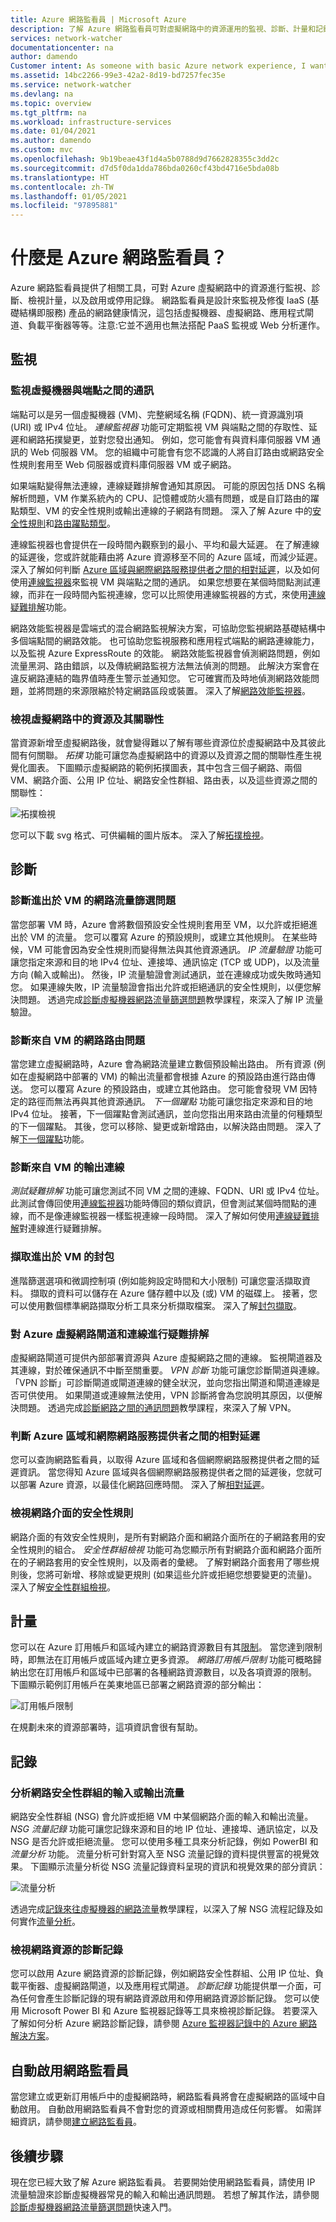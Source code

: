 ```yaml
---
title: Azure 網路監看員 | Microsoft Azure
description: 了解 Azure 網路監看員可對虛擬網路中的資源運用的監視、診斷、計量和記錄功能。
services: network-watcher
documentationcenter: na
author: damendo
Customer intent: As someone with basic Azure network experience, I want to understand how Azure Network Watcher can help me resolve some of the network-related problems I've encountered and provide insight into how I use Azure networking.
ms.assetid: 14bc2266-99e3-42a2-8d19-bd7257fec35e
ms.service: network-watcher
ms.devlang: na
ms.topic: overview
ms.tgt_pltfrm: na
ms.workload: infrastructure-services
ms.date: 01/04/2021
ms.author: damendo
ms.custom: mvc
ms.openlocfilehash: 9b19beae43f1d4a5b0788d9d7662828355c3dd2c
ms.sourcegitcommit: d7d5f0da1dda786bda0260cf43bd4716e5bda08b
ms.translationtype: HT
ms.contentlocale: zh-TW
ms.lasthandoff: 01/05/2021
ms.locfileid: "97895881"
---
```

# <a name="what-is-azure-network-watcher"></a>什麼是 Azure 網路監看員？

Azure 網路監看員提供了相關工具，可對 Azure 虛擬網路中的資源進行監視、診斷、檢視計量，以及啟用或停用記錄。 網路監看員是設計來監視及修復 IaaS (基礎結構即服務) 產品的網路健康情況，這包括虛擬機器、虛擬網路、應用程式閘道、負載平衡器等等。注意:它並不適用也無法搭配 PaaS 監視或 Web 分析運作。 

## <a name="monitoring"></a>監視

### <a name="monitor-communication-between-a-virtual-machine-and-an-endpoint"></a><a name = "connection-monitor"></a>監視虛擬機器與端點之間的通訊

端點可以是另一個虛擬機器 (VM)、完整網域名稱 (FQDN)、統一資源識別項 (URI) 或 IPv4 位址。 *連線監視器* 功能可定期監視 VM 與端點之間的存取性、延遲和網路拓撲變更，並對您發出通知。 例如，您可能會有與資料庫伺服器 VM 通訊的 Web 伺服器 VM。 您的組織中可能會有您不認識的人將自訂路由或網路安全性規則套用至 Web 伺服器或資料庫伺服器 VM 或子網路。

如果端點變得無法連線，連線疑難排解會通知其原因。 可能的原因包括 DNS 名稱解析問題，VM 作業系統內的 CPU、記憶體或防火牆有問題，或是自訂路由的躍點類型、VM 的安全性規則或輸出連線的子網路有問題。 深入了解 Azure 中的[安全性規則](../virtual-network/network-security-groups-overview.md?toc=%2fazure%2fnetwork-watcher%2ftoc.json#security-rules)和[路由躍點類型](../virtual-network/virtual-networks-udr-overview.md?toc=%2fazure%2fnetwork-watcher%2ftoc.json)。

連線監視器也會提供在一段時間內觀察到的最小、平均和最大延遲。 在了解連線的延遲後，您或許就能藉由將 Azure 資源移至不同的 Azure 區域，而減少延遲。 深入了解如何判斷 [Azure 區域與網際網路服務提供者之間的相對延遲](#determine-relative-latencies-between-azure-regions-and-internet-service-providers)，以及如何使用[連線監視器](connection-monitor.md)來監視 VM 與端點之間的通訊。 如果您想要在某個時間點測試連線，而非在一段時間內監視連線，您可以比照使用連線監視器的方式，來使用[連線疑難排解](#connection-troubleshoot)功能。

網路效能監視器是雲端式的混合網路監視解決方案，可協助您監視網路基礎結構中多個端點間的網路效能。 也可協助您監視服務和應用程式端點的網路連線能力，以及監視 Azure ExpressRoute 的效能。 網路效能監視器會偵測網路問題，例如流量黑洞、路由錯誤，以及傳統網路監視方法無法偵測的問題。 此解決方案會在違反網路連結的臨界值時產生警示並通知您。 它可確實而及時地偵測網路效能問題，並將問題的來源限縮於特定網路區段或裝置。 深入了解[網路效能監視器](../azure-monitor/insights/network-performance-monitor.md?toc=%2fazure%2fnetwork-watcher%2ftoc.json)。

### <a name="view-resources-in-a-virtual-network-and-their-relationships"></a>檢視虛擬網路中的資源及其關聯性

當資源新增至虛擬網路後，就會變得難以了解有哪些資源位於虛擬網路中及其彼此間有何關聯。 *拓撲* 功能可讓您為虛擬網路中的資源以及資源之間的關聯性產生視覺化圖表。 下圖顯示虛擬網路的範例拓撲圖表，其中包含三個子網路、兩個 VM、網路介面、公用 IP 位址、網路安全性群組、路由表，以及這些資源之間的關聯性：

![拓撲檢視](./media/network-watcher-monitoring-overview/topology.png)

您可以下載 svg 格式、可供編輯的圖片版本。 深入了解[拓撲檢視](view-network-topology.md)。

## <a name="diagnostics"></a>診斷

### <a name="diagnose-network-traffic-filtering-problems-to-or-from-a-vm"></a>診斷進出於 VM 的網路流量篩選問題

當您部署 VM 時，Azure 會將數個預設安全性規則套用至 VM，以允許或拒絕進出於 VM 的流量。 您可以覆寫 Azure 的預設規則，或建立其他規則。 在某些時候，VM 可能會因為安全性規則而變得無法與其他資源通訊。 *IP 流量驗證* 功能可讓您指定來源和目的地 IPv4 位址、連接埠、通訊協定 (TCP 或 UDP)，以及流量方向 (輸入或輸出)。 然後，IP 流量驗證會測試通訊，並在連線成功或失敗時通知您。 如果連線失敗，IP 流量驗證會指出允許或拒絕通訊的安全性規則，以便您解決問題。 透過完成[診斷虛擬機器網路流量篩選問題](diagnose-vm-network-traffic-filtering-problem.md)教學課程，來深入了解 IP 流量驗證。

### <a name="diagnose-network-routing-problems-from-a-vm"></a>診斷來自 VM 的網路路由問題

當您建立虛擬網路時，Azure 會為網路流量建立數個預設輸出路由。 所有資源 (例如在虛擬網路中部署的 VM) 的輸出流量都會根據 Azure 的預設路由進行路由傳送。 您可以覆寫 Azure 的預設路由，或建立其他路由。 您可能會發現 VM 因特定的路徑而無法再與其他資源通訊。 *下一個躍點* 功能可讓您指定來源和目的地 IPv4 位址。 接著，下一個躍點會測試通訊，並向您指出用來路由流量的何種類型的下一個躍點。 其後，您可以移除、變更或新增路由，以解決路由問題。 深入了解[下一個躍點](diagnose-vm-network-routing-problem.md)功能。

### <a name="diagnose-outbound-connections-from-a-vm"></a><a name="connection-troubleshoot"></a>診斷來自 VM 的輸出連線

*測試疑難排解* 功能可讓您測試不同 VM 之間的連線、FQDN、URI 或 IPv4 位址。 此測試會傳回使用[連線監視器](#connection-monitor)功能時傳回的類似資訊，但會測試某個時間點的連線，而不是像連線監視器一樣監視連線一段時間。 深入了解如何使用[連線疑難排解](network-watcher-connectivity-overview.md)對連線進行疑難排解。

### <a name="capture-packets-to-and-from-a-vm"></a>擷取進出於 VM 的封包

進階篩選選項和微調控制項 (例如能夠設定時間和大小限制) 可讓您靈活擷取資料。 擷取的資料可以儲存在 Azure 儲存體中以及 (或) VM 的磁碟上。 接著，您可以使用數個標準網路擷取分析工具來分析擷取檔案。 深入了解[封包擷取](network-watcher-packet-capture-overview.md)。

### <a name="diagnose-problems-with-an-azure-virtual-network-gateway-and-connections"></a>對 Azure 虛擬網路閘道和連線進行疑難排解

虛擬網路閘道可提供內部部署資源與 Azure 虛擬網路之間的連線。 監視閘道器及其連線，對於確保通訊不中斷至關重要。 *VPN 診斷* 功能可讓您診斷閘道與連線。 「VPN 診斷」可診斷閘道或閘道連線的健全狀況，並向您指出閘道和閘道連線是否可供使用。 如果閘道或連線無法使用，VPN 診斷將會為您說明其原因，以便解決問題。 透過完成[診斷網路之間的通訊問題](diagnose-communication-problem-between-networks.md)教學課程，來深入了解 VPN。

### <a name="determine-relative-latencies-between-azure-regions-and-internet-service-providers"></a>判斷 Azure 區域和網際網路服務提供者之間的相對延遲

您可以查詢網路監看員，以取得 Azure 區域和各個網際網路服務提供者之間的延遲資訊。 當您得知 Azure 區域與各個網際網路服務提供者之間的延遲後，您就可以部署 Azure 資源，以最佳化網路回應時間。 深入了解[相對延遲](view-relative-latencies.md)。

### <a name="view-security-rules-for-a-network-interface"></a>檢視網路介面的安全性規則

網路介面的有效安全性規則，是所有對網路介面和網路介面所在的子網路套用的安全性規則的組合。  *安全性群組檢視* 功能可為您顯示所有對網路介面和網路介面所在的子網路套用的安全性規則，以及兩者的彙總。 了解對網路介面套用了哪些規則後，您將可新增、移除或變更規則 (如果這些允許或拒絕您想要變更的流量)。 深入了解[安全性群組檢視](network-watcher-security-group-view-overview.md)。

## <a name="metrics"></a>計量

您可以在 Azure 訂用帳戶和區域內建立的網路資源數目有其[限制](../azure-resource-manager/management/azure-subscription-service-limits.md?toc=%2fazure%2fnetwork-watcher%2ftoc.json#azure-resource-manager-virtual-networking-limits)。 當您達到限制時，即無法在訂用帳戶或區域內建立更多資源。 *網路訂用帳戶限制* 功能可概略歸納出您在訂用帳戶和區域中已部署的各種網路資源數目，以及各項資源的限制。 下圖顯示範例訂用帳戶在美東地區已部署之網路資源的部分輸出：

![訂用帳戶限制](./media/network-watcher-monitoring-overview/subscription-limit.png)

在規劃未來的資源部署時，這項資訊會很有幫助。

## <a name="logs"></a>記錄

### <a name="analyze-traffic-to-or-from-a-network-security-group"></a>分析網路安全性群組的輸入或輸出流量

網路安全性群組 (NSG) 會允許或拒絕 VM 中某個網路介面的輸入和輸出流量。 *NSG 流量記錄* 功能可讓您記錄來源和目的地 IP 位址、連接埠、通訊協定，以及 NSG 是否允許或拒絕流量。 您可以使用多種工具來分析記錄，例如 PowerBI 和 *流量分析* 功能。 流量分析可針對寫入至 NSG 流量記錄的資料提供豐富的視覺效果。 下圖顯示流量分析從 NSG 流量記錄資料呈現的資訊和視覺效果的部分資訊：

![流量分析](./media/network-watcher-monitoring-overview/traffic-analytics.png)

透過完成[記錄來往虛擬機器的網路流量](network-watcher-nsg-flow-logging-portal.md)教學課程，以深入了解 NSG 流程記錄及如何實作[流量分析](traffic-analytics.md)。

### <a name="view-diagnostic-logs-for-network-resources"></a>檢視網路資源的診斷記錄

您可以啟用 Azure 網路資源的診斷記錄，例如網路安全性群組、公用 IP 位址、負載平衡器、虛擬網路閘道，以及應用程式閘道。 *診斷記錄* 功能提供單一介面，可為任何會產生診斷記錄的現有網路資源啟用和停用網路資源診斷記錄。 您可以使用 Microsoft Power BI 和 Azure 監視器記錄等工具來檢視診斷記錄。 若要深入了解如何分析 Azure 網路診斷記錄，請參閱 [Azure 監視器記錄中的 Azure 網路解決方案](../azure-monitor/insights/azure-networking-analytics.md?toc=%2fazure%2fnetwork-watcher%2ftoc.json)。

## <a name="network-watcher-automatic-enablement"></a>自動啟用網路監看員
當您建立或更新訂用帳戶中的虛擬網路時，網路監看員將會在虛擬網路的區域中自動啟用。 自動啟用網路監看員不會對您的資源或相關費用造成任何影響。 如需詳細資訊，請參閱[建立網路監看員](network-watcher-create.md)。

## <a name="next-steps"></a>後續步驟

現在您已經大致了解 Azure 網路監看員。 若要開始使用網路監看員，請使用 IP 流量驗證來診斷虛擬機器常見的輸入和輸出通訊問題。 若想了解其作法，請參閱[診斷虛擬機器網路流量篩選問題](diagnose-vm-network-traffic-filtering-problem.md)快速入門。